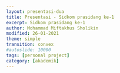 ```yaml
---
layout: presentasi-dua
title: Presentasi - Sidkom prasidang ke-1
excerpt: Sidkom prasidang ke-1
author: Mohammad Miftakhus Sholikin
modified: 26-01-2021
theme: simple
transition: convex
#autoslide: 10000 
tags: [personal project]
category: [akademik]
---
```




<section
 data-markdown
 data-transition="zoom"
 id = "sampul">
 <script>
  <h4><a href = "{{ site.github.url }}/laman/akademik/"><b>Kajian <i>in silico</i> dan <i>in vitro</i> peptida antimikroba pada<br/> ayam broiler dan anak babi</b></a></h4>
  <small><b>Mohammad Miftakhus Sholikin</b><br/><br/> <small>Dibimbing oleh:</small><br/> Prof. Dr. Ir. Nahrowi, MS.c.<br/> Dr. Anuraga Jayanegara, S.Pt., M.Sc.<br/> Prof. Dr. Ir. Aris Tri Wahyudi, M.S.</small>
 </script>
</section>

<section
 data-markdown
 data-transition="slide-in fade-out"
 id = "daftar-isi">
 <script>
 <h4 style="text-align:left"><a href="#/sampul">Daftar Isi</a></h4>
 <h4 style="text-align:left"><small><a href="{{ site.github.url }}/akademik/presentasi-sidkom-prasidang-1/?print-pdf#/sampul">Cetak</a></small></h4>
 <div class="two-column">
  <div>
   <p style="font-size:25px">
    <a href="#/pendahuluan">1. Pendahuluan</a><br/><br/>
     <a href="#/latar-belakang"><small>1.1 Latar belakang</small></a><br/>
     <a href="#/ketergantungan"><small>1.2 Ketergantungan</small></a><br/>
     <a href="#/ruang-lingkup"><small>1.3 Ruang lingkup</small></a><br/>
    <br/><a href="#/materi-metode">2. Materi dan Metode</a><br/><br/>
     <a href="#/aku"><small>2.1 AKU</small></a><br/>
     <a href="#/meta-analisis"><small>2.2 Meta-analisis</small></a><br/>
     <a href="#/clp1"><small>2.3 CLP1</small></a><br/>
     <a href="#/antikanker"><small>2.4 Antikanker</small></a><br/>
   </p>
  </div>
  <div>
   <p style="font-size:25px">
    <a href="#/hasil-pembahasan">3. Hasil dan Pembahasan</a><br/><br/>
     <a href="#/karakteristik-pam"><small>3.1 Karakteristik PAM</small></a><br/>
     <a href="#/peptida-clp1"><small>3.2 Peptida CLP1</small></a><br/>
     <a href="#/antikanker-maggot"><small>3.3 Antikanker dari maggot</small></a><br/>
     <a href="#/meta-broiler-1"><small>3.4 Meta-analisis ayam broiler</small></a><br/>
     <a href="#/meta-babi-1"><small>3.4 Meta-analisis anak babi</small></a><br/>
    <br/><a href="#/simpulan">4. Simpulan</a><br/><br/>
     <a href="#/simpulan-penelitian"><small>4.1 Simpulan</small></a><br/>
   </p>
  </div>
 </div>
 </script>
</section>

<section
 data-markdown
 data-transition="slide-in fade-out"
 id = "pendahuluan">
 <script>
 <h4><a href="#/daftar-isi">Pendahuluan</a></h4>
 </script>
</section>

<section
 data-markdown
 data-transition="slide-in fade-out"
 id = "latar-belakang">
 <script>
 <h4><a href="#/daftar-isi">Latar belakang</a></h4>
 <div class="two-column">
  <div>
   <img src="{{ site.github.url }}/images/postingan/2021-01-26-sidkom-prasidang/sidkom-prasidang-permasalahan.svg">
  </div>
  <div>
   <br/><p align="justify" style="font-size:25px">Avilamycin, Bacitracin, Enramycin, Flavomycin, Halquinol, Lincomycin, Narasin, Salinomycin, Tiamulin, Tylosin, Virginiamycin, dan Adapted <a href="https://www.pubvet.com.br/uploads/564b4cc69fbde87e053e3ae1b6d1f29b.pdf">(Cardinal 2020)</a></p>
   <p style="font-size:25px">1. Residu<br/> 2. Resistensi<br/> 3. Alergi<br/> 4. Kanker</p>
  </div>
 </div>
 </script>
</section>

<section
 data-markdown
 data-transition="slide-in fade-out"
 id = "ketergantungan">
 <script>
 <h4><a href="#/daftar-isi">Ketergantungan</a></h4>
 <div class="two-column">
  <div>
   <img src="{{ site.github.url }}/images/postingan/2021-01-26-sidkom-prasidang/sidkom-prasidang-ketergantungan.svg">
  </div>
  <div>
   <br/><p align="justify" style="font-size:25px">Lalu apa yang menyebabkan peternak bergantung dengan AIP?</a></p>
   <p style="font-size:25px">1. Efisiensi<br/> 2. Tropis<br/> 3. Penyakit<br/> 4. <a href="https://en.wikipedia.org/wiki/Biosecurity"><b>Biosekuriti?</b></a></p>
  </div>
 </div>
 </script>
</section>

<section
 data-markdown
 data-transition="slide-in fade-out"
 id = "ruang-lingkup">
 <script>
 <h4><a href="#/daftar-isi">Ruang lingkup</a></h4>
 <p style="font-size:25px"><img src="{{ site.github.url }}/images/postingan/2021-01-26-sidkom-prasidang/sidkom-prasidang-ruang-lingkup.svg", height="275px"><br/> Skema dan ruang lingkup penelitian</p>
 </script>
</section>

<section
 data-markdown
 data-transition="slide-in fade-out"
 id = "materi-metode">
 <script>
 <h4><a href="#/daftar-isi">Materi dan Metode</a></h4>
 </script>
</section>

<section
 data-markdown
 data-transition="slide-in fade-out"
 id = "aku">
 <script>
 <h4><a href="#/daftar-isi">Analisis komponen utama</a></h4>
 <div class="two-column">
  <div>
     <br/><p align="justify" style="font-size:25px">Mereduksi data dari multivariabel menjadi komponen utama yang lebih sederhana</p>
     <p style="font-size:25px; color:#b32400">1. Data dari multivariabel<br/> 2. Komponen utama<br/> 3. Nilai eigen >1<br/> 4. Grafik biplot</p>
  </div>
  <div>
   <img src="{{ site.github.url }}/images/postingan/2021-01-26-sidkom-prasidang/sidkom-prasidang-aku.svg">
  </div>
 </div>
 </script>
</section>

<section
 data-markdown
 data-transition="slide-in fade-out"
 id = "meta-analisis">
 <script>
 <h4><a href="#/daftar-isi">Meta-analisis</a></h4>
 <div class="two-column">
  <div>
     <br/><p align="justify" style="font-size:25px">Kuantifikasi hasil-hasil penelitian agar kajian menjadi komprehensif. Adapun pemilahan literatur mengacu pada PRISMA-P (<a href="https://www.bmj.com/lookup/doi/10.1136/bmj.g7647">Shamseer et al. 2015</a>)</p>
     <p style="font-size:25px; color:#b32400">1. Identifikasi<br/> 2. Penyortiran<br/> 3. Kelayakan<br/> 4. Penyusunan data</p>
  </div>
  <div>
   <img src="{{ site.github.url }}/images/postingan/2021-01-26-sidkom-prasidang/sidkom-prasidang-metal.svg">
  </div>
 </div>
 </script>
</section>

<section
 data-markdown
 data-transition="slide-in fade-out"
 id = "clp1">
 <script>
 <h4><a href="#/daftar-isi"><i>Cecropin like-peptide</i> 1</a></h4>
 <img src="{{ site.github.url }}/images/postingan/2021-01-26-sidkom-prasidang/sidkom-prasidang-penyisipan-clp1.svg"; height="375px">
 <br/><p align="center" style="font-size:25px">RNA diekstraksi dari maggot (<i>Hermitia illucens</i>)
 <br/><b>CLP1</b>: 5’-GGT TGG CGG AAG AGG GTC TTC;<br/><b>CLP1</b>: 3’- TTA TCC TTG TTG TGG TGG TCC ACC TCG;<br/></p>
 </script>
</section>

<section
 data-markdown
 data-transition="slide-in fade-out"
 id = "antikanker">
 <script>
 <h4><a href="#/daftar-isi">Antikanker</a></h4>
 <img src="{{ site.github.url }}/images/postingan/2021-01-26-sidkom-prasidang/sidkom-prasidang-uji-antikanker.svg"; height="375px">
 <br/><p align="center" style="font-size:25px;">Ekstrak akuades dan etanol maggot
 <br/>Sel kanker <b>MOLT4</b> (<a href="https://en.wikipedia.org/wiki/Acute_lymphoblastic_leukemia">leukemia limfoblastik akut</a>) dan<br/><b>K562</b> (<a href="https://en.wikipedia.org/wiki/Chronic_myelogenous_leukemia">leukemia myelogenous kronis</a>)</p>
 </script>
</section>

<section
 data-markdown
 data-transition="slide-in fade-out"
 id = "hasil-pembahasan">
 <script>
 <h4><a href="#/daftar-isi">Hasil dan Pembahasan</a></h4>
 </script>
</section>

<section
 data-markdown
 data-transition="slide-in fade-out"
 id = "karakteristik-pam">
 <script>
 <h4><a href="#/daftar-isi">Karakteristik PAM</a></h4>
 <div>
   <p align="center" style="font-size:25px"><img src="{{ site.github.url }}/images/postingan/2021-01-26-sidkom-prasidang/sidkom-prasidang-biplot-pam.svg", height="475px"><br/> Kuadran: 1. Jenis lain (KHM gram+) 2. α-heliks dan glisin 3. sistein (KHM khamir<br/> dan gram-) 4. prolin (KHM fungi)</p>
 </div>
 </script>
</section>

<section
 data-markdown
 data-transition="slide-in fade-out"
 id = "peptida-clp1">
 <script>
 <h4><a href="#/daftar-isi">Peptida CLP1</a></h4>
 <div class="one-half-column">
  <div>
   <img src="{{ site.github.url }}/images/postingan/2021-01-26-sidkom-prasidang/sidkom-prasidang-peptida-clp1.svg">
  </div>
  <div>
     <br/><p style="font-size:25px;">Perlakuan</p>
     <p align="left" style="font-size:25px">1. Kontrol-<br/> 2. <i>Green fluorescent</i> protein<br/> 3. CLP1</p>
  </div>
 </div>
 </script>
</section>

<section
 data-markdown
 data-transition="slide-in fade-out"
 id = "antikanker-maggot">
 <script>
 <h4><a href="#/daftar-isi">Antikanker dari maggot</a></h4>
 <div class="one-half-column">
  <div>
   <img src="{{ site.github.url }}/images/postingan/2021-01-26-sidkom-prasidang/sidkom-prasidang-ic50.svg", height="475px">
  </div>
  <div>
     <br/><p style="font-size:25px;">IC50</p>
     <p align="left" style="font-size:25px">1. Akuades<br/> 2. Etanol</p>
  </div>
 </div>
 </script>
</section>

<section
 data-markdown
 data-transition="slide-in fade-out"
 id = "meta-broiler-1">
 <script>
 <h4><a href="#/daftar-isi">Meta-analisis ayam broiler</a></h4>
 <img src="{{ site.github.url }}/images/postingan/2021-01-26-sidkom-prasidang/sidkom-prasidang-meta-broiler-1.svg">
 </script>
</section>

<section
 data-markdown
 data-transition="slide-in fade-out"
 id = "meta-broiler-2">
 <script>
 <h4><a href="#/daftar-isi">Meta-analisis ayam broiler</a></h4>
 <img src="{{ site.github.url }}/images/postingan/2021-01-26-sidkom-prasidang/sidkom-prasidang-meta-broiler-2.svg">
 </script>
</section>

<section
 data-markdown
 data-transition="slide-in fade-out"
 id = "meta-babi-1">
 <script>
 <h4><a href="#/daftar-isi">Meta-analisis anak babi</a></h4>
 <img src="{{ site.github.url }}/images/postingan/2021-01-26-sidkom-prasidang/sidkom-prasidang-meta-babi-1.svg">
 </script>
</section>

<section
 data-markdown
 data-transition="slide-in fade-out"
 id = "meta-babi-2">
 <script>
 <h4><a href="#/daftar-isi">Meta-analisis anak babi</a></h4>
 <img src="{{ site.github.url }}/images/postingan/2021-01-26-sidkom-prasidang/sidkom-prasidang-meta-babi-2.svg">
 </script>
</section>

<section
 data-markdown
 data-transition="slide-in fade-out"
 id = "simpulan">
 <script>
 <h4><a href="#/daftar-isi">Simpulan</a></h4>
 </script>
</section>

<section
 data-markdown
 data-transition="slide-in fade-out"
 id = "simpulan-penelitian">
 <script>
 <h4><a href="#/daftar-isi">Simpulan</a></h4>
 <p align="justify" style="font-size:25px">Simpulannya, ayam broiler dan anak babi dapat dipicu performa pertumbuhannya menggunakan peptida antimikroba. Selain itu peptida antimikroba juga berperan dalam menurunkan rasio diare pada anak babi. Level optimal peptida antimikroba pada <b style="color:#b32400">ayam broiler adalah 337 dan 359 mg Kg<sup>-1</sup></b> masing-masing pada fase starter dan finisher secara berurutan. Adapun level optimal untuk <b style="color:#b32400">anak babi yaitu, 213 dan 221 mg Kg<sup>-1</sup></b> masing-masing pada fase 1 dan 2 secara berurutan. Selain itu peptida antimikroba asal maggot diduga memiliki aktivitas antikanker berdasarkan nilai IC50 ekstrak etanol. Yang mana IC50 <b style="color:#b32400">ekstrak etanol adalah 203.76 dan 246.2 μg mL<sup>-1</sup></b> masing-masing pada sel leukimia MOLT4 dan K562 secara berurutan.</p>
 </script>
</section>

<section
 data-markdown
 data-transition="zoom"
 id = "sampul-belakang">
 <script>
 <small>Presentasi ini dibuat menggunakan [Reveal.js Demo Website](https://lab.hakim.se/reveal-js/#/)</small>
 <br/><small><small>Kembali ke <a href="#/sampul">sampul</a> atau <a href="#/daftar-isi">daftar isi</a></small></small>
 </p>
 </script>
</section>